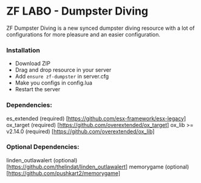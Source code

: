 # ZF LABO - Dumpster Diving
ZF Dumpster Diving is a new synced dumpster diving resource with a lot of configurations for more pleasure and an easier configuration.

### Installation
- Download ZIP
- Drag and drop resource in your server
- Add `ensure zf-dumpster` in server.cfg
- Make you configs in config.lua
- Restart the server

### Dependencies:
es_extended (required) [https://github.com/esx-framework/esx-legacy]
ox_target (required) [https://github.com/overextended/ox_target]
ox_lib >= v2.14.0 (required) [https://github.com/overextended/ox_lib]

### Optional Dependencies:
linden_outlawalert (optional) [https://github.com/thelindat/linden_outlawalert]
memorygame (optional) [https://github.com/pushkart2/memorygame]
